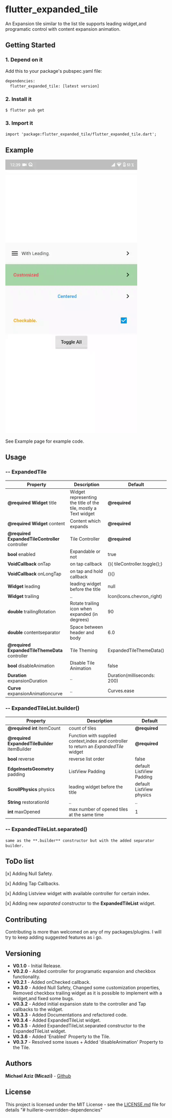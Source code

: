 # flutter_expanded_tile

An Expansion tile similar to the list tile supports leading widget,and programatic control with content expansion animation.

## Getting Started

### 1. Depend on it

Add this to your package's pubspec.yaml file:

```
dependencies:
  flutter_expanded_tile: [latest version]
```

### 2. Install it

```
$ flutter pub get
```

### 3. Import it

```
import 'package:flutter_expanded_tile/flutter_expanded_tile.dart';
```

## Example

![](example/demo.gif)

See Example page for example code.

## Usage

### -- ExpandedTile

| Property                                        | Description                                                     | Default                       |
| ----------------------------------------------- | --------------------------------------------------------------- | ----------------------------- |
| **@required Widget** title                      | Widget representing the title of the tile, mostly a Text widget | **@required**                 |
| **@required Widget** content                    | Content which expands                                           | **@required**                 |
| **@required ExpandedTileController** controller | Tile Controller                                                 | **@required**                 |
| **bool** enabled                                | Expandable or not                                               | true                          |
| **VoidCallback** onTap                          | on tap callback                                                 | (){ tileController.toggle();} |
| **VoidCallback** onLongTap                      | on tap and hold callback                                        | (){}                          |
| **Widget** leading                              | leading widget before the title                                 | null                          |
| **Widget** trailing                             | ..                                                              | Icon(Icons.chevron_right)     |
| **double** trailingRotation                     | Rotate trailing icon when expanded (in degrees)                 | 90                            |
| **double** contentseparator                     | Space between header and body                                   | 6.0                           |
| **@required ExpandedTileThemeData** controller  | Tile Theming                                                    | ExpandedTileThemeData()       |
| **bool** disableAnimation                       | Disable Tile Animation                                          | false                         |
| **Duration** expansionDuration                  | ..                                                              | Duration(milliseconds: 200)   |
| **Curve** expansionAnimationcurve               | ..                                                              | Curves.ease                   |

### -- ExpandedTileList.builder()

| Property                                      | Description                                                                            | Default                  |
| --------------------------------------------- | -------------------------------------------------------------------------------------- | ------------------------ |
| **@required int** itemCount                   | count of tiles                                                                         | **@required**            |
| **@required ExpandedTileBuilder** itemBuilder | Function with supplied context,index and controller to return an _ExpandedTile_ widget | **@required**            |
| **bool** reverse                              | reverse list order                                                                     | false                    |
| **EdgeInsetsGeometry** padding                | ListView Padding                                                                       | default ListView Padding |
| **ScrollPhysics** physics                     | leading widget before the title                                                        | default ListView physics |
| **String** restorationId                      | ..                                                                                     | ..                       |
| **int** maxOpened                             | max number of opened tiles at the same time                                            | 1                        |

### -- ExpandedTileList.separated()

    same as the **.builder** constructor but with the added separator builder.

## ToDo list

[x] Adding Null Safety.

[x] Adding Tap Callbacks.

[x] Adding Listview widget with available controller for certain index.

[x] Adding new _separated_ constructor to the **ExpandedTileList** widget.

## Contributing

Contributing is more than welcomed on any of my packages/plugins.
I will try to keep adding suggested features as i go.

## Versioning

- **V0.1.0** - Initial Release.
- **V0.2.0** - Added controller for programatic expansion and checkbox functionality.
- **V0.2.1** - Added onChecked callback.
- **V0.3.0** - Added Null Safety, Changed some customization properties, Removed checkbox trailing widget as it is possible to implement with a widget,and fixed some bugs.
- **V0.3.2** - Added initial expansion state to the controller and Tap callbacks to the widget.
- **V0.3.3** - Added Documentations and refactored code.
- **V0.3.4** - Added ExpandedTileList widget.
- **V0.3.5** - Added ExpandedTileList.separated constructor to the ExpandedTileList widget.
- **V0.3.6** - Added 'Enabled' Property to the Tile.
- **V0.3.7** - Resolved some issues + Added 'disableAnimation' Property to the Tile.

## Authors

**Michael Aziz (Micazi)** - [Github](https://github.com/micazi)

## License

This project is licensed under the MIT License - see the [LICENSE.md](LICENSE.md) file for details
"# huillerie-overridden-dependencies" 
